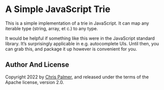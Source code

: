 # A Simple JavaScript Trie

This is a simple implementation of a trie in JavaScript. It can map any iterable
type (string, array, et c.) to any type.

It would be helpful if something like this were in the JavaScript standard
library. It’s surprisingly applicable in e.g. autocomplete UIs. Until then, you
can grab this, and package it up however is convenient for you.

## Author And License

Copyright 2022 by [Chris Palmer](https://noncombatant.org), and released under
the terms of the Apache license, version 2.0.
